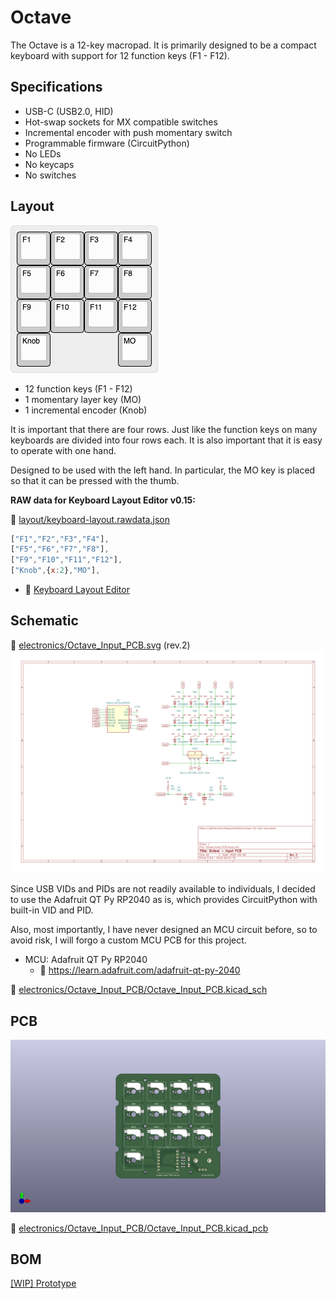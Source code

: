 # Octave

The Octave is a 12-key macropad.
It is primarily designed to be a compact keyboard with support for 12 function keys (F1 - F12).

## Specifications

- USB-C (USB2.0, HID)
- Hot-swap sockets for MX compatible switches
- Incremental encoder with push momentary switch
- Programmable firmware (CircuitPython)
- No LEDs
- No keycaps
- No switches

## Layout

![keyboard layout](layout/keyboard-layout.png)

- 12 function keys (F1 - F12)
- 1 momentary layer key (MO)
- 1 incremental encoder (Knob)

It is important that there are four rows.
Just like the function keys on many keyboards are divided into four rows each. It is also important that it is easy to operate with one hand.

Designed to be used with the left hand.
In particular, the MO key is placed so that it can be pressed with the thumb.

**RAW data for Keyboard Layout Editor v0.15:**

📄 [layout/keyboard-layout.rawdata.json](layout/keyboard-layout.rawdata.json)

```js
["F1","F2","F3","F4"],
["F5","F6","F7","F8"],
["F9","F10","F11","F12"],
["Knob",{x:2},"MO"],
```

- 🔗 [Keyboard Layout Editor](http://www.keyboard-layout-editor.com/)

## Schematic

📄 [electronics/Octave_Input_PCB.svg](electronics/Octave_Input_PCB.svg) (rev.2)
![schematic svg](electronics/Octave_Input_PCB.svg)

Since USB VIDs and PIDs are not readily available to individuals, I decided to use the Adafruit QT Py RP2040 as is, which provides CircuitPython with built-in VID and PID.

Also, most importantly, I have never designed an MCU circuit before, so to avoid risk, I will forgo a custom MCU PCB for this project.

- MCU: Adafruit QT Py RP2040
  - 🔗 <https://learn.adafruit.com/adafruit-qt-py-2040>

📄 [electronics/Octave_Input_PCB/Octave_Input_PCB.kicad_sch](electronics/Octave_Input_PCB/Octave_Input_PCB.kicad_sch)

## PCB

![pcb 3d png](electronics/Octave_Input_PCB_3D.png)

📄 [electronics/Octave_Input_PCB/Octave_Input_PCB.kicad_pcb](electronics/Octave_Input_PCB/Octave_Input_PCB.kicad_pcb)

## BOM

[[WIP] Prototype](prototype/README.md)
